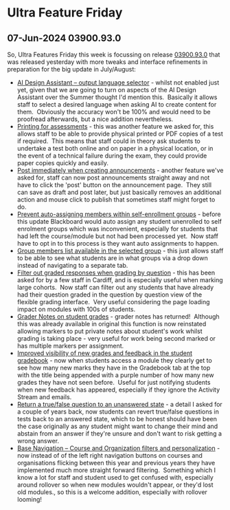 # Ultra Feature Friday

## 07-Jun-2024 03900.93.0

So, Ultra Features Friday this week is focussing on release [03900.93.0](https://help.blackboard.com/Learn/Administrator/SaaS/Release_Notes#3900.93.0 "https://help.blackboard.com/learn/administrator/saas/release_notes#3900.93.0") that was released yesterday with more tweaks and interface refinements in preparation for the big update in July/August: 

- [AI Design Assistant – output language selector](https://help.blackboard.com/Learn/Administrator/SaaS/Release_Notes#3900.93.0-1 "https://help.blackboard.com/learn/administrator/saas/release_notes#3900.93.0-1") - whilst not enabled just yet, given that we are going to turn on aspects of the AI Design Assistant over the Summer thought I'd mention this.  Basically it allows staff to select a desired language when asking AI to create content for them.  Obviously the accuracy won't be 100% and would need to be proofread afterwards, but a nice addition nevertheless.
- [Printing for assessments](https://help.blackboard.com/Learn/Administrator/SaaS/Release_Notes#3900.93.0-2 "https://help.blackboard.com/learn/administrator/saas/release_notes#3900.93.0-2") - this was another feature we asked for, this allows staff to be able to provide physical printed or PDF copies of a test if required.  This means that staff could in theory ask students to undertake a test both online and on paper in a physical location, or in the event of a technical failure during the exam, they could provide paper copies quickly and easily.
- [Post immediately when creating announcements](https://help.blackboard.com/Learn/Administrator/SaaS/Release_Notes#3900.93.0-5 "https://help.blackboard.com/learn/administrator/saas/release_notes#3900.93.0-5") - another feature we've asked for, staff can now post announcements straight away and not have to click the 'post' button on the announcement page.  They still can save as draft and post later, but just basically removes an additional action and mouse click to publish that sometimes staff might forget to do.
- [Prevent auto-assigning members within self-enrollment groups](https://help.blackboard.com/Learn/Administrator/SaaS/Release_Notes#3900.93.0-6 "https://help.blackboard.com/learn/administrator/saas/release_notes#3900.93.0-6") - before this update Blackboard would auto assign any student unenrolled to self enrolment groups which was inconvenient, especially for students that had left the course/module but not had been processed yet.  Now staff have to opt in to this process is they want auto assignments to happen.
- [Group members list available in the selected group](https://help.blackboard.com/Learn/Administrator/SaaS/Release_Notes#3900.93.0-7 "https://help.blackboard.com/learn/administrator/saas/release_notes#3900.93.0-7") - this just allows staff to be able to see what students are in what groups via a drop down instead of navigating to a separate tab.
- [Filter out graded responses when grading by question](https://help.blackboard.com/Learn/Administrator/SaaS/Release_Notes#3900.93.0-8 "https://help.blackboard.com/learn/administrator/saas/release_notes#3900.93.0-8") - this has been asked for by a few staff in Cardiff, and is especially useful when marking large cohorts.  Now staff can filter out any students that have already had their question graded in the question by question view of the flexible grading interface.  Very useful considering the page loading impact on modules with 100s of students.
- [Grader Notes on student grades](https://help.blackboard.com/Learn/Administrator/SaaS/Release_Notes#3900.93.0-9 "https://help.blackboard.com/learn/administrator/saas/release_notes#3900.93.0-9") - grader notes has returned!  Although this was already available in original this function is now reinstated allowing markers to put private notes about student's work whilst grading is taking place - very useful for work being second marked or has multiple markers per assignment.
- [Improved visibility of new grades and feedback in the student gradebook](https://help.blackboard.com/Learn/Administrator/SaaS/Release_Notes#3900.93.0-10 "https://help.blackboard.com/learn/administrator/saas/release_notes#3900.93.0-10") - now when students access a module they clearly get to see how many new marks they have in the Gradebook tab at the top with the title being appended with a purple number of how many new grades they have not seen before.  Useful for just notifying students when new feedback has appeared, especially if they ignore the Activity Stream and emails.
- [Return a true/false question to an unanswered state](https://help.blackboard.com/Learn/Administrator/SaaS/Release_Notes#3900.93.0-4 "https://help.blackboard.com/learn/administrator/saas/release_notes#3900.93.0-4") - a detail I asked for a couple of years back, now students can revert true/false questions in tests back to an answered state, which to be honest should have been the case originally as any student might want to change their mind and abstain from an answer if they're unsure and don't want to risk getting a wrong answer.
- [Base Navigation – Course and Organization filters and personalization](https://help.blackboard.com/Learn/Administrator/SaaS/Release_Notes#3900.93.0-14 "https://help.blackboard.com/learn/administrator/saas/release_notes#3900.93.0-14") - now instead of of the left right navigation buttons on courses and organisations flicking between this year and previous years they have implemented much more straight forward filtering.  Something which I know a lot for staff and student used to get confused with, especially around rollover so when new modules wouldn't appear, or they'd lost old modules., so this is a welcome addition, especially with rollover looming!
